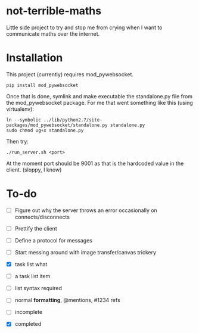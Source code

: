 not-terrible-maths
==================

Little side project to try and stop me from crying when I want to communicate maths over the internet.

Installation
============

This project (currently) requires mod_pywebsocket.

    pip install mod_pywebsocket
    
Once that is done, symlink and make executable the standalone.py file from the mod_pywebsocket package.
For me that went something like this (using virtualenv):

    ln --symbolic ../lib/python2.7/site-packages/mod_pywebsocket/standalone.py standalone.py
    sudo chmod ug+x standalone.py

Then try:

    ./run_server.sh <port>
   
At the moment port should be 9001 as that is the hardcoded value in the client. (sloppy, I know)

To-do
=====

- [ ] Figure out why the server throws an error occasionally on connects/disconnects
- [ ] Prettify the client
- [ ] Define a protocol for messages
- [ ] Start messing around with image transfer/canvas trickery
- [x] task list what

- [ ] a task list item
- [ ] list syntax required
- [ ] normal **formatting**, @mentions, #1234 refs
- [ ] incomplete
- [x] completed
